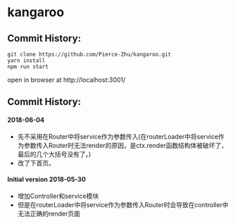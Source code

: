 # kangaroo

## Commit History:
```
git clone https://github.com/Pierce-Zhu/kangaroo.git
yarn install
npm run start
```
open in browser at http://localhost:3001/

## Commit History:
#### 2018-06-04
* 先不采用在Router中将service作为参数传入(在routerLoader中将service作为参数传入Router时无法render的原因，是ctx.render函数结构体被破坏了，最后的几个大括号没有了。)
* 改了下首页。

#### Initial version 2018-05-30
* 增加Controller和service模块
* 但是在routerLoader中将service作为参数传入Router时会导致在controller中无法正确的render页面